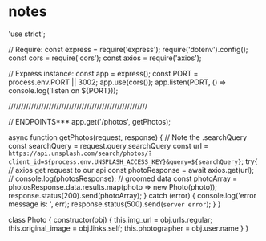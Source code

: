 # notes

'use strict';

// Require:
const express = require('express');
require('dotenv').config();
const cors = require('cors');
const axios = require('axios');

// Express instance:
const app = express();
const PORT = process.env.PORT || 3002;
app.use(cors());
app.listen(PORT, () => console.log(`listen on ${PORT}));

///////////////////////////////////////////////////////

// ENDPOINTS\*\*\*
app.get('/photos', getPhotos);

async function getPhotos(request, response) {
// Note the .searchQuery
const searchQuery = request.query.searchQuery
const url = `https://api.unsplash.com/search/photos/?client_id=${process.env.UNSPLASH_ACCESS_KEY}&query=${searchQuery}`;
try{
// axios get request to our api
const photoResponse = await axios.get(url);
// console.log(photosResponse);
// groomed data
const photoArray = photosResponse.data.results.map(photo => new Photo(photo));
response.status(200).send(photoArray);
} catch (error) {
console.log('error message is: ', err);
response.status(500).send(`server error`);
}
}

class Photo {
constructor(obj) {
this.img_url = obj.urls.regular;
this.original_image = obj.links.self;
this.photographer = obj.user.name
}
}
